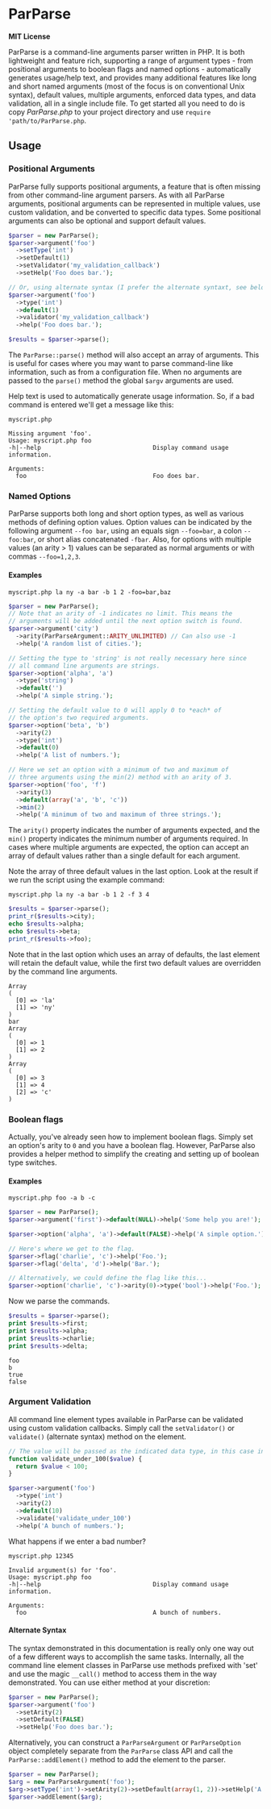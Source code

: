 ParParse
========

**MIT License**

ParParse is a command-line arguments parser written in PHP. It is both
lightweight and feature rich, supporting a range of argument types -
from positional arguments to boolean flags and named options -
automatically generates usage/help text, and provides many
additional features like long and short named arguments (most of
the focus is on conventional Unix syntax), default values, multiple
arguments, enforced data types, and data validation, all in a single
include file. To get started all you need to do is copy _ParParse.php_
to your project directory and use `require 'path/to/ParParse.php`.

Usage
-----

### Positional Arguments

ParParse fully supports positional arguments, a feature that is often
missing from other command-line argument parsers. As with all ParParse
arguments, positional arguments can be represented in multiple values,
use custom validation, and be converted to specific data types. Some
positional arguments can also be optional and support default values.

```php
$parser = new ParParse();
$parser->argument('foo')
  ->setType('int')
  ->setDefault(1)
  ->setValidator('my_validation_callback')
  ->setHelp('Foo does bar.');

// Or, using alternate syntax (I prefer the alternate syntaxt, see below).
$parser->argument('foo')
  ->type('int')
  ->default(1)
  ->validator('my_validation_callback')
  ->help('Foo does bar.');

$results = $parser->parse();
```
The `ParParse::parse()` method will also accept an array of arguments.
This is useful for cases where you may want to parse command-line like
information, such as from a configuration file. When no arguments are
passed to the `parse()` method the global `$argv` arguments are used.

Help text is used to automatically generate usage information. So, if
a bad command is entered we'll get a message like this:

`myscript.php`

```
Missing argument 'foo'.
Usage: myscript.php foo
-h|--help                               Display command usage information.

Arguments:
  foo                                   Foo does bar.
```

### Named Options

ParParse supports both long and short option types, as well as various
methods of defining option values. Option values can be indicated by
the following argument `--foo bar`, using an equals sign `--foo=bar`,
a colon `--foo:bar`, or short alias concatenated `-fbar`. Also, for
options with multiple values (an arity > 1) values can be separated
as normal arguments or with commas `--foo=1,2,3`.

#### Examples

`myscript.php la ny -a bar -b 1 2 -foo=bar,baz`

```php
$parser = new ParParse();
// Note that an arity of -1 indicates no limit. This means the
// arguments will be added until the next option switch is found.
$parser->argument('city')
  ->arity(ParParseArgument::ARITY_UNLIMITED) // Can also use -1
  ->help('A random list of cities.');

// Setting the type to 'string' is not really necessary here since
// all command line arguments are strings.
$parser->option('alpha', 'a')
  ->type('string')
  ->default('')
  ->help('A simple string.');

// Setting the default value to 0 will apply 0 to *each* of
// the option's two required arguments.
$parser->option('beta', 'b')
  ->arity(2)
  ->type('int')
  ->default(0)
  ->help('A list of numbers.');

// Here we set an option with a minimum of two and maximum of
// three arguments using the min(2) method with an arity of 3.
$parser->option('foo', 'f')
  ->arity(3)
  ->default(array('a', 'b', 'c'))
  ->min(2)
  ->help('A minimum of two and maximum of three strings.');
```

The `arity()` property indicates the number of arguments expected,
and the `min()` property indicates the minimum number of arguments
required. In cases where multiple arguments are expected, the option
can accept an array of default values rather than a single default
for each argument.

Note the array of three default values in the last option. Look at
the result if we run the script using the example command:

`myscript.php la ny -a bar -b 1 2 -f 3 4`

```php
$results = $parser->parse();
print_r($results->city);
echo $results->alpha;
echo $results->beta;
print_r($results->foo);
```

Note that in the last option which uses an array of defaults, the
last element will retain the default value, while the first two
default values are overridden by the command line arguments.
```
Array
(
  [0] => 'la'
  [1] => 'ny'
)
bar
Array
(
  [0] => 1
  [1] => 2
)
Array
(
  [0] => 3
  [1] => 4
  [2] => 'c'
)
```

### Boolean flags

Actually, you've already seen how to implement boolean flags. Simply
set an option's arity to `0` and you have a boolean flag. However,
ParParse also provides a helper method to simplify the creating and
setting up of boolean type switches.

#### Examples

`myscript.php foo -a b -c`

```php
$parser = new ParParse();
$parser->argument('first')->default(NULL)->help('Some help you are!');

$parser->option('alpha', 'a')->default(FALSE)->help('A simple option.');

// Here's where we get to the flag.
$parser->flag('charlie', 'c')->help('Foo.');
$parser->flag('delta', 'd')->help('Bar.');

// Alternatively, we could define the flag like this...
$parser->option('charlie', 'c')->arity(0)->type('bool')->help('Foo.');
```
Now we parse the commands.
```php
$results = $parser->parse();
print $results->first;
print $results->alpha;
print $reuslts->charlie;
print $results->delta;
```

```
foo
b
true
false
```

### Argument Validation
All command line element types available in ParParse can be validated
using custom validation callbacks. Simply call the `setValidator()` or
`validate()` (alternate syntax) method on the element.

```php
// The value will be passed as the indicated data type, in this case int.
function validate_under_100($value) {
  return $value < 100;
}

$parser->argument('foo')
  ->type('int')
  ->arity(2)
  ->default(10)
  ->validate('validate_under_100')
  ->help('A bunch of numbers.');
```

What happens if we enter a bad number?

`myscript.php 12345`

```
Invalid argument(s) for 'foo'.
Usage: myscript.php foo
-h|--help                               Display command usage information.

Arguments:
  foo                                   A bunch of numbers.
```

#### Alternate Syntax
The syntax demonstrated in this documentation is really only one way out
of a few different ways to accomplish the same tasks. Internally, all the
command line element classes in ParParse use methods prefixed with 'set'
and use the magic `__call()` method to access them in the way demonstrated.
You can use either method at your discretion:

```php
$parser = new ParParse();
$parser->argument('foo')
  ->setArity(2)
  ->setDefault(FALSE)
  ->setHelp('Foo does bar.');
```

Alternatively, you can construct a `ParParseArgument` or `ParParseOption`
object completely separate from the `ParParse` class API and call the
`ParParse::addElement()` method to add the element to the parser.

```php
$parser = new ParParse();
$arg = new ParParseArgument('foo');
$arg->setType('int')->setArity(2)->setDefault(array(1, 2))->setHelp('A couple numbers.');
$parser->addElement($arg);
```
